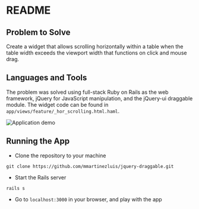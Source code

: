 # README

## Problem to Solve
Create a widget that allows scrolling horizontally within a table when the table width exceeds the viewport width that functions on click and mouse drag.


## Languages and Tools
The problem was solved using full-stack Ruby on Rails as the web framework, jQuery for JavaScript manipulation, and the jQuery-ui draggable module. The widget code can be found in `app/views/feature/_hor_scrolling.html.haml`.

![Application demo](https://github.com/mmartinezluis/table-horizontal-dragging/assets/75151961/d307560f-c40e-4c97-b8e8-a7ae9e541e1b)

## Running the App
* Clone the repository to your machine
```
git clone https://github.com/mmartinezluis/jquery-draggable.git
```
* Start the Rails server
```
rails s
```
* Go to `localhost:3000` in your browser, and play with the app
<!-- This README would normally document whatever steps are necessary to get the
application up and running.

Things you may want to cover:

* Ruby version

* System dependencies

* Configuration

* Database creation

* Database initialization

* How to run the test suite

* Services (job queues, cache servers, search engines, etc.)

* Deployment instructions

* ... -->
